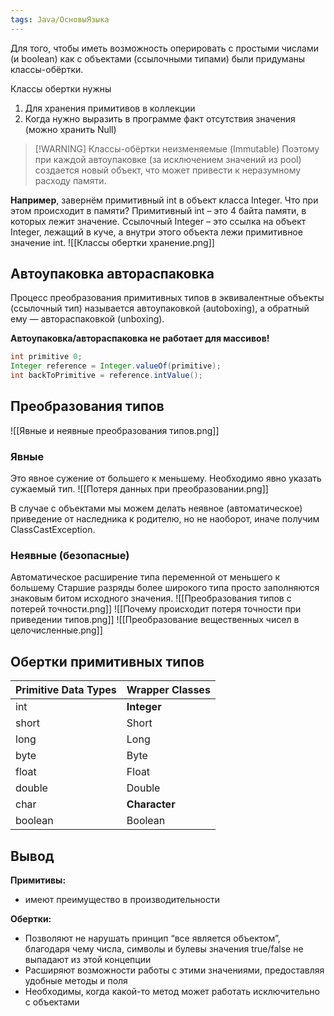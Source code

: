 ```yaml
---
tags: Java/ОсновыЯзыка
--- 
```

Для того, чтобы иметь возможность оперировать с простыми числами (и boolean) как с объектами (ссылочными типами) были придуманы классы-обёртки.

Классы обертки нужны
1. Для хранения примитивов в коллекции
2. Когда нужно выразить в программе факт отсутствия значения (можно хранить Null)

>[!WARNING] Классы-обёртки неизменяемые (Immutable)
>Поэтому при каждой автоупаковке (за исключением значений из pool) создается новый объект, что может привести к неразумному расходу памяти.

**Например**, завернём примитивный int в объект класса Integer. Что при этом происходит в памяти?
Примитивный int – это 4 байта памяти, в которых лежит значение. Ссылочный Integer – это ссылка на объект Integer, лежащий в куче, а внутри этого объекта лежи примитивное значение int.
![[Классы обертки хранение.png]]
## Автоупаковка автораспаковка
Процесс преобразования примитивных типов в эквивалентные объекты (ссылочный тип) называется автоупаковкой (autoboxing), а обратный ему — автораспаковкой (unboxing).

**Автоупаковка/автораспаковка не работает для массивов!**
``` java
int primitive 0;
Integer reference = Integer.valueOf(primitive);
int backToPrimitive = reference.intValue();
```

## Преобразования типов
![[Явные и неявные преобразования типов.png]]
### Явные
Это явное сужение от большего к меньшему.
Необходимо явно указать сужаемый тип.
![[Потеря данных при преобразовании.png]]


В случае с объектами мы можем делать неявное (автоматическое) приведение от наследника к родителю, но не наоборот, иначе получим ClassCastException.
### Неявные (безопасные)
Автоматическое расширение типа переменной от меньшего к большему
Старшие разряды более широкого типа просто заполняются знаковым битом исходного значения.
![[Преобразования типов с потерей точности.png]]
![[Почему происходит потеря точности при приведении типов.png]]
![[Преобразование вещественных чисел в целочисленные.png]]

## Обертки примитивных типов

| Primitive Data Types | Wrapper Classes |
|----------------------|-----------------|
| int                  | **Integer**         |
| short                | Short           |
| long                 | Long            |
| byte                 | Byte            |
| float                | Float           |
| double               | Double          |
| char                 | **Character**       |
| boolean              | Boolean         |

## Вывод
**Примитивы:**
-   имеют преимущество в производительности

**Обертки:**
-   Позволяют не нарушать принцип “все является объектом”, благодаря чему числа, символы и булевы значения true/false не выпадают из этой концепции
-   Расширяют возможности работы с этими значениями, предоставляя удобные методы и поля
-   Необходимы, когда какой-то метод может работать исключительно с объектами
